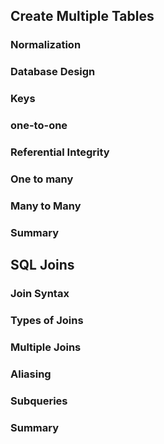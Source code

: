 ## Create Multiple Tables

### Normalization

### Database Design

### Keys

### one-to-one

### Referential Integrity

### One to many

### Many to Many

### Summary

## SQL Joins

### Join Syntax

### Types of Joins

### Multiple Joins

### Aliasing

### Subqueries

### Summary